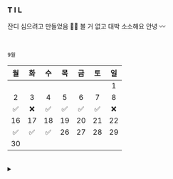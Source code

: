 ### T I L

잔디 심으려고 만들었음 🐛💭 볼 거 없고 대박 소소해요 안녕 〰️

<br/>

`9월`

| 월 | 화 | 수 | 목 | 금 | 토 | 일 |
|:--------:|:--------:|:--------:|:--------:|:--------:|:--------:|:--------:|
|  |  |  |  |  |  |1  |
|2  |3  |4  |5  |6  |7  |8  |9  |
|✅  |❌  |✅  |✅  |✅  |✅  |❌  |
|16  |17  |18  |19  |20  |21  |22  |
|✅  |✅  |✅  |26  |27  |28  |29  |
|30  |  |  |  |  |  |  |

<br/>

<details>
<summary>  </summary>
<div>

<br/>

`10월`



</div>
</details>
